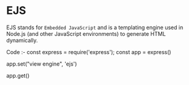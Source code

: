 # EJS
EJS stands for `Embedded JavaScript` and is a templating engine used in Node.js (and other JavaScript environments) to generate HTML dynamically.

Code :- 
const express = require('express');
const app = express()

app.set("view engine", 'ejs')

app.get()